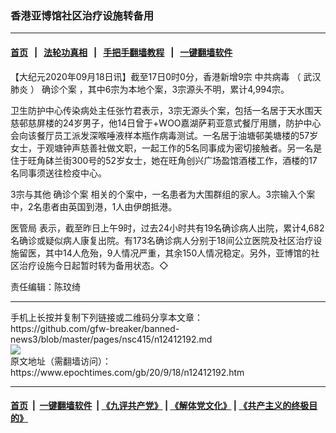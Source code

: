 ### 香港亚博馆社区治疗设施转备用
------------------------

#### [首页](https://github.com/gfw-breaker/banned-news3/blob/master/README.md) &nbsp;&nbsp;|&nbsp;&nbsp; [法轮功真相](https://github.com/begood0513/basic/blob/master/README.md)  &nbsp;&nbsp;|&nbsp;&nbsp; [手把手翻墙教程](https://github.com/gfw-breaker/guides/wiki)  &nbsp;&nbsp;|&nbsp;&nbsp; [一键翻墙软件](https://github.com/gfw-breaker/nogfw/blob/master/README.md)  



<div><p>
 【大纪元2020年09月18日讯】截至17日0时0分，香港新增9宗
 <ok href="https://www.epochtimes.com/gb/tag/%E4%B8%AD%E5%85%B1%E7%97%85%E6%AF%92.html">
  中共病毒
 </ok>
 （
 <ok href="https://www.epochtimes.com/gb/tag/%E6%AD%A6%E6%B1%89%E8%82%BA%E7%82%8E.html">
  武汉肺炎
 </ok>
 ）
 <ok href="https://www.epochtimes.com/gb/tag/%E7%A1%AE%E8%AF%8A%E4%B8%AA%E6%A1%88.html">
  确诊个案
 </ok>
 ，其中6宗为本地个案，3宗源头不明，累计4,994宗。
</p>
<p>
 卫生防护中心传染病处主任张竹君表示，3宗无源头个案，包括一名居于天水围天慈邨慈屏楼的24岁男子，他14日曾于+WOO嘉湖萨莉亚意式餐厅用膳，防护中心会向该餐厅员工派发深喉唾液样本瓶作病毒测试。一名居于油塘邨美塘楼的57岁女士，于观塘钟声慈善社做文职，一起工作的5名同事成为密切接触者。另一名是住于旺角砵兰街300号的52岁女士，她在旺角创兴广场盈馆酒楼工作，酒楼的17名同事须送往检疫中心。
</p>
<p>
 3宗与其他
 <ok href="https://www.epochtimes.com/gb/tag/%E7%A1%AE%E8%AF%8A%E4%B8%AA%E6%A1%88.html">
  确诊个案
 </ok>
 相关的个案中，一名患者为大围群组的家人。3宗输入个案中，2名患者由英国到港，1人由伊朗抵港。
</p>
<p>
 <ok href="https://www.epochtimes.com/gb/tag/%E5%8C%BB%E7%AE%A1%E5%B1%80.html">
  医管局
 </ok>
 表示，截至昨日上午9时，过去24小时共有19名确诊病人出院，累计4,682名确诊或疑似病人康复出院。有173名确诊病人分别于18间公立医院及社区治疗设施留医，其中14人危殆，9人情况严重，其余150人情况稳定。另外，亚博馆的社区治疗设施今日起暂时转为备用状态。◇
</p>
<p>
 责任编辑：陈玟绮
</p>
</div>
<hr/>
手机上长按并复制下列链接或二维码分享本文章：<br/>
https://github.com/gfw-breaker/banned-news3/blob/master/pages/nsc415/n12412192.md <br/>
<a href='https://github.com/gfw-breaker/banned-news3/blob/master/pages/nsc415/n12412192.md'><img src='https://github.com/gfw-breaker/banned-news3/blob/master/pages/nsc415/n12412192.md.png'/></a> <br/>
原文地址（需翻墙访问）：https://www.epochtimes.com/gb/20/9/18/n12412192.htm


------------------------
#### [首页](https://github.com/gfw-breaker/banned-news3/blob/master/README.md) &nbsp;|&nbsp; [一键翻墙软件](https://github.com/gfw-breaker/nogfw/blob/master/README.md) &nbsp;| [《九评共产党》](https://github.com/gfw-breaker/9ping.md/blob/master/README.md#九评之一评共产党是什么) | [《解体党文化》](https://github.com/gfw-breaker/jtdwh.md/blob/master/README.md) | [《共产主义的终极目的》](https://github.com/gfw-breaker/gczydzjmd.md/blob/master/README.md)


<img src='http://gfw-breaker.win/banned-news3/pages/nsc415/n12412192.md' width='0px' height='0px'/>